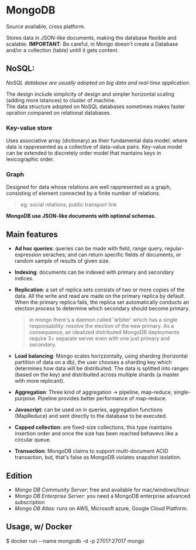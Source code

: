 # MongoDB 
Source available, cross platform.

Stores data in JSON-like documents, making the database flexible and scalable.
**IMPORTANT**: Be careful, in Mongo doesn't create a Database and/or a collection (table) untill it gets content.


## NoSQL: 

*NoSQL database are usually adopted on big data and real-time application.*

The design include simplicity of design and simpler horizontal scaling (adding more istances) to cluster of machine.<br>
The data structure adopted on NoSQL databases sometimes makes faster opration compared on relational databases.

### Key-value store
Uses associative array (dictionary) as their fundamental data model; where data is rappresented as a collective of data-value pairs.
Key-value model can be extended to discretely order model that mantains keys in lexicographic order.

### Graph
Designed for data whose relations are well rappresented as a graph, consisting of element connected by a finite number of relations.
> eg. social relations, public transport link 

**MongoDB use JSON-like documents with optional schemas.**


## Main features

- **Ad hoc queries**: queries can be made with field, range query, regular-expression seraches; and can return specific fields of documents, or random sample of results of given size.

- **Indexing**: documents can be indexed with primary and secondary indices.

- **Replication**: a set of replica sets consists of two or more copies of the data.
All the write and read are made on the primary replica by default.
When the primary replica fails, the replica set automatically conducts an election process to determine which secondary should become primary.
    > in mongo there's a daemon called 'arbiter' which has a single responsability: resolve the election of the new primary.
As a consequence, an idealized distributed MongoDB deployments require 3+ separate server even with one just primary and secondary. 

- **Load balancing**: Mongo scales horizzontally, using sharding (horizontal partition of data on a db), the user chooses a sharding key which determines how data will be distribuited.
The data is splitted into ranges (based on the key) and distribuited across multiple shards (a master with more replicant).

- **Aggregation**: Three kind of aggregation -> pipeline, map-reduce, single-purpose.
    Pipeline provides better performance of map-reduce.

- **Javascript**: can be used on in queries, aggregation functions (MapReduce) and sent directly to the database to be executed.

- **Capped collection**: are fixed-size collections, this type maintains insertion order and once the size has been reached behavevs like a circular queue.

- **Transaction**: MongoDB claims to support multi-document ACID transaction, but, that's false as MongoDB violates snapshot isolation.


## Edition

- *Mongo DB Community Server*: free and available for mac/windows/linux
- *Mongo DB Enterprise Server*: you need a MongoDB enterprise advanced subscription
- *Mongo DB Atlas*: runs on AWS, Microsoft azure, Google Cloud Platform.

## Usage, w/ Docker
$ docker run --name mongodb -d -p 27017:27017 mongo